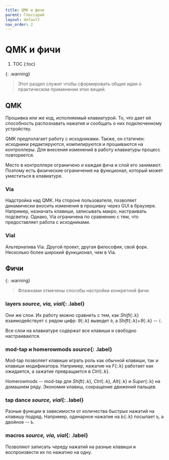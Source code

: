 ```yaml
---
title: QMK и фичи
parent: Глоссарий
layout: default
nav_order: 2
---
```


# QMK и фичи

1. TOC
{:toc}

{: .warning}
> Этот раздел служит чтобы сформировать общие идеи о практическом применении этих вещей.

## QMK

Прошивка или же код, исполняемый клавиатурой. То, что дает ей способность распознавать нажатия и сообщать о них подключенному устройству.

QMK предполагает работу с исходниками. Также, он статичен: исходники редактируются, компилируются и прошиваются на контроллеры. Для внесения изменений в работу клавиатуры процесс повторяется.

Место в контроллере ограничено и каждая фича и слой его занимают. Поэтому есть физические ограничения на функционал, который может уместиться в клавиатуре.

### Via

Надстройка над QMK. На стороне пользователя, позволяет динамически вносить изменения в прошивку через GUI в браузере. Например, назначать клавиши, записывать макро, настраивать подсветку. Однако, Via ограничена по сравнению с тем, что предоставляет работа с исходниками.

### Vial

Альтернатива Via. Другой проект, другая философия, свой форк. Несколько более широкий функционал, чем в Via.

## Фичи

{: .warning}
> Флажками отмечены способы настройки конкретной фичи.

### layers *source, via, vial*{: .label}

Они же слои. Их работу можно сравнить с тем, как *Shift*{:.k} взаимодействует с рядом цифр: *9*{:.k} выведет `9`, а *Shift*{:.k}+*9*{:.k} -- `(`.

Все слои на клавиатуре содержат все клавиши и свободно настраиваются.

### mod-tap и homerowmods *source*{: .label}

Mod-tap позволяет клавише играть роль как обычной клавиши, так и клавиши модификатора. Например, нажатие на *F*{:.k} работает как ожидается, а зажатие превращается в *Ctrl*{:.k}.

Homerowmods -- mod-tap для *Shift*{:.k}, *Ctrl*{:.k}, *Alt*{:.k} и *Super*{:.k} на домашнем ряду. Экономия клавиш, сокращение движений пальцев.

### tap dance *source, vial*{: .label}

Разные функции в зависимости от количества быстрых нажатий на клавишу подряд. Например, одинарное нажатие на *Ь*{:.k} посылает `Ь`, а двойное -- `Ъ`.

### macros *source, via, vial*{: .label}

Позволяют записать череду нажатий на разные клавиши и воспроизвести их по нажатию на одну.
